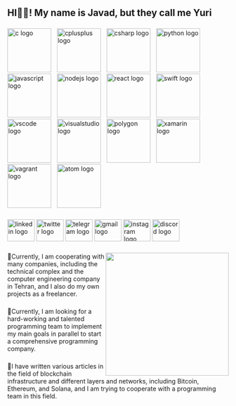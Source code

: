 <h2 align="left">HI👋🏻! My name is Javad, but they call me Yuri</h2>

###

<div align="left">
  <img src="https://cdn.jsdelivr.net/gh/devicons/devicon/icons/c/c-original.svg" height="100" alt="c logo"  />
  <img width="5" />
  <img src="https://cdn.jsdelivr.net/gh/devicons/devicon/icons/cplusplus/cplusplus-original.svg" height="100" alt="cplusplus logo"  />
  <img width="5" />
  <img src="https://cdn.jsdelivr.net/gh/devicons/devicon/icons/csharp/csharp-original.svg" height="100" alt="csharp logo"  />
  <img width="5" />
  <img src="https://cdn.jsdelivr.net/gh/devicons/devicon/icons/python/python-original.svg" height="100" alt="python logo"  />
  <img width="5" />
  <img src="https://cdn.jsdelivr.net/gh/devicons/devicon/icons/javascript/javascript-original.svg" height="100" alt="javascript logo"  />
  <img width="5" />
  <img src="https://cdn.jsdelivr.net/gh/devicons/devicon/icons/nodejs/nodejs-original.svg" height="100" alt="nodejs logo"  />
  <img width="5" />
  <img src="https://cdn.jsdelivr.net/gh/devicons/devicon/icons/react/react-original.svg" height="100" alt="react logo"  />
  <img width="5" />
  <img src="https://cdn.jsdelivr.net/gh/devicons/devicon/icons/swift/swift-original.svg" height="100" alt="swift logo"  />
  <img width="5" />
  <img src="https://cdn.jsdelivr.net/gh/devicons/devicon/icons/vscode/vscode-original.svg" height="100" alt="vscode logo"  />
  <img width="5" />
  <img src="https://cdn.jsdelivr.net/gh/devicons/devicon/icons/visualstudio/visualstudio-plain.svg" height="100" alt="visualstudio logo"  />
  <img width="5" />
  <img src="https://cdn.jsdelivr.net/gh/devicons/devicon/icons/polygon/polygon-original.svg" height="100" alt="polygon logo"  />
  <img width="5" />
  <img src="https://cdn.jsdelivr.net/gh/devicons/devicon/icons/xamarin/xamarin-original.svg" height="100" alt="xamarin logo"  />
  <img width="5" />
  <img src="https://cdn.jsdelivr.net/gh/devicons/devicon/icons/vagrant/vagrant-original.svg" height="100" alt="vagrant logo"  />
  <img width="5" />
  <img src="https://cdn.jsdelivr.net/gh/devicons/devicon/icons/atom/atom-original.svg" height="100" alt="atom logo"  />
</div>

###

<div align="left">
  <img src="https://raw.githubusercontent.com/maurodesouza/profile-readme-generator/master/src/assets/icons/social/linkedin/default.svg" width="62" height="50" alt="linkedin logo"  />
  <img src="https://raw.githubusercontent.com/maurodesouza/profile-readme-generator/master/src/assets/icons/social/twitter/default.svg" width="62" height="50" alt="twitter logo"  />
  <img src="https://raw.githubusercontent.com/maurodesouza/profile-readme-generator/master/src/assets/icons/social/telegram/default.svg" width="62" height="50" alt="telegram logo"  />
  <img src="https://raw.githubusercontent.com/maurodesouza/profile-readme-generator/master/src/assets/icons/social/gmail/default.svg" width="62" height="50" alt="gmail logo"  />
  <img src="https://raw.githubusercontent.com/maurodesouza/profile-readme-generator/master/src/assets/icons/social/instagram/default.svg" width="62" height="50" alt="instagram logo"  />
  <img src="https://raw.githubusercontent.com/maurodesouza/profile-readme-generator/master/src/assets/icons/social/discord/default.svg" width="62" height="50" alt="discord logo"  />
</div>

###

<img align="right" height="280" src="https://media.giphy.com/media/qgQUggAC3Pfv687qPC/giphy.gif"  />

###

<p align="left">📌Currently, I am cooperating with many companies, including the technical complex and the computer engineering company in Tehran, and I also do my own projects as a freelancer.</p>

###

<p align="left">📌Currently, I am looking for a hard-working and talented programming team to implement my main goals in parallel to start a comprehensive programming company.</p>

###

<p align="left">📌I have written various articles in the field of blockchain infrastructure and different layers and networks, including Bitcoin, Ethereum, and Solana, and I am trying to cooperate with a programming team in this field.</p>

###
